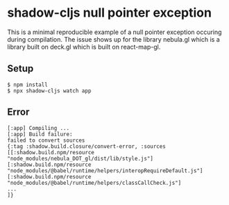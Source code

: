 # shadow-cljs null pointer exception
This is a minimal reproducible example of a null pointer exception occuring
during compilation. The issue shows up for the library nebula.gl which is a
library built on deck.gl which is built on react-map-gl.
## Setup
```
$ npm install
$ npx shadow-cljs watch app
```
## Error
```
[:app] Compiling ...
[:app] Build failure:
failed to convert sources
{:tag :shadow.build.closure/convert-error, :sources [[:shadow.build.npm/resource "node_modules/nebula_DOT_gl/dist/lib/style.js"] [:shadow.build.npm/resource "node_modules/@babel/runtime/helpers/interopRequireDefault.js"] [:shadow.build.npm/resource "node_modules/@babel/runtime/helpers/classCallCheck.js"]
...
]}
```
